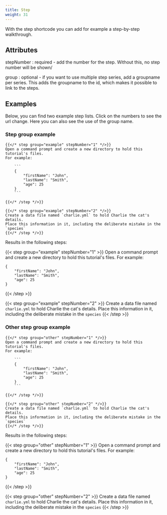 ```yaml
---
title: Step
weight: 31
---
```


With the step shortcode you can add for example a step-by-step walkthrough.

## Attributes

stepNumber
: required - add the number for the step. Without this, no step number will be shown/

group
: optional - if you want to use multiple step series, add a groupname per series.
This adds the groupname to the id, which makes it possible to link to the steps.

## Examples

Below, you can find two example step lists. Click on the numbers to see the url change.
Here you can also see the use of the group name.

### Step group example

````
{{</* step group="example" stepNumber="1" */>}}
Open a command prompt and create a new directory to hold this tutorial's files.
For example:

    ```
    {
        "firstName": "John",
        "lastName": "Smith",
        "age": 25
    }
    ```

{{</* /step */>}}

{{</* step group="example" stepNumber="2" */>}}
Create a data file named `charlie.yml` to hold Charlie the cat's details.
Place this information in it, including the deliberate mistake in the `species`
{{</* /step */>}}

````

Results in the following steps:

{{< step group="example" stepNumber="1" >}}
Open a command prompt and create a new directory to hold this tutorial's files.
For example:

```
{
    "firstName": "John",
    "lastName": "Smith",
    "age": 25
}
```

{{< /step >}}

{{< step group="example" stepNumber="2" >}}
Create a data file named `charlie.yml` to hold Charlie the cat's details.
Place this information in it, including the deliberate mistake in the `species`
{{< /step >}}

### Other step group example

````
{{</* step group="other" stepNumber="1" */>}}
Open a command prompt and create a new directory to hold this tutorial's files.
For example:

    ```
    {
        "firstName": "John",
        "lastName": "Smith",
        "age": 25
    }
    ```

{{</* /step */>}}

{{</* step group="other" stepNumber="2" */>}}
Create a data file named `charlie.yml` to hold Charlie the cat's details.
Place this information in it, including the deliberate mistake in the `species`
{{</* /step */>}}

````

Results in the following steps:

{{< step group="other" stepNumber="1" >}}
Open a command prompt and create a new directory to hold this tutorial's files.
For example:

```
{
    "firstName": "John",
    "lastName": "Smith",
    "age": 25
}
```

{{< /step >}}

{{< step group="other" stepNumber="2" >}}
Create a data file named `charlie.yml` to hold Charlie the cat's details.
Place this information in it, including the deliberate mistake in the `species`
{{< /step >}}
